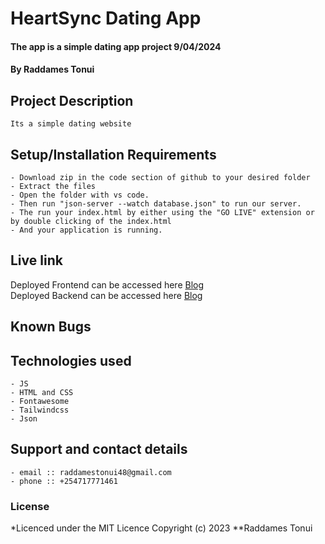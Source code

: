 # HeartSync Dating App
#### The app is a simple dating app project 9/04/2024
#### **By Raddames Tonui**
## Project Description
    Its a simple dating website
## Setup/Installation Requirements
    - Download zip in the code section of github to your desired folder
    - Extract the files
    - Open the folder with vs code.
    - Then run "json-server --watch database.json" to run our server.
    - The run your index.html by either using the "GO LIVE" extension or by double clicking of the index.html
    - And your application is running.
       
## Live link
Deployed Frontend can be accessed here [Blog](/)  
Deployed Backend can be accessed here [Blog](/)  


## Known Bugs
   
## Technologies used
    - JS
    - HTML and CSS
    - Fontawesome
    - Tailwindcss
    - Json

## Support and contact details
    - email :: raddamestonui48@gmail.com
    - phone :: +254717771461

### License
*Licenced under the MIT Licence
Copyright (c) 2023 **Raddames Tonui
